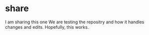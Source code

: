 # share
I am sharing this one
We are testing the repositry and how it handles changes and edits.
Hopefully, this works.

